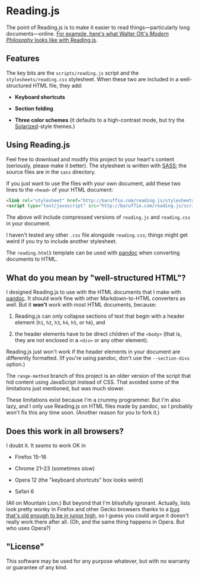 # Reading.js

The point of Reading.js is to make it easier to read
things&mdash;particularly long documents&mdash;online.
[For example, here's what Walter Ott's *Modern Philosophy* looks like with Reading.js](http://baruffio.com/modernphilosophy/text.html
"Modern Philosophy by Walter Ott").

## Features

The key bits are the `scripts/reading.js` script and the
`stylesheets/reading.css` stylesheet.  When these two are included in
a well-structured HTML file, they add:

- **Keyboard shortcuts**

- **Section folding**
    
- **Three color schemes** (it defaults to a high-contrast mode, but
    try the [Solarized](http://ethanschoonover.com/solarized "Ethan
    Schoonover's project page")-style themes.)
    
## Using Reading.js

Feel free to download and modify this project to your heart's content
(seriously, please make it better).  The stylesheet is written with
[SASS](http://sass-lang.com "Syntactically Awesome Stylesheets"); the
source files are in the `sass` directory.

If you just want to use the files with your own document, add these
two lines to the `<head>` of your HTML document:

```html
<link rel="stylesheet" href="http://baruffio.com/reading.js/stylesheets/reading.css">
<script type="text/javascript" src="http://baruffio.com/reading.js/scripts/reading.min.js"></script>
```

The above will include compressed versions of `reading.js` and
`reading.css` in your document.

I haven't tested any other `.css` file alongside `reading.css`; things
might get weird if you try to include another stylesheet.

The `reading.html5` template can be used with
[pandoc](http://johnmacfarlane.net/pandoc/ "pandoc project page") when
converting documents to HTML.

## What do you mean by "well-structured HTML"?

I designed Reading.js to use with the HTML documents that I make with
[pandoc](http://johnmacfarlane.net/pandoc/ "pandoc project page").  It
should work fine with other Markdown-to-HTML converters as well.  But
it **won't** work with most HTML documents, because:

1. Reading.js can only collapse sections of text that begin with a
header element (`h1`, `h2`, `h3`, `h4`, `h5`, or `h6`), and

2. the header elements have to be direct children of the `<body>` (that
is, they are not enclosed in a `<div>` or any other element).

Reading.js just won't work if the header elements in your document are
differently formatted.  (If you're using pandoc, don't use the
`--section-divs` option.)  

The `range-method` branch of this project is an older version of the
script that hid content using JavaScript instead of CSS.  That avoided
some of the limitations just mentioned, but was much slower.

These limitations exist because I'm a crummy programmer.  But I'm also
lazy, and I only use Reading.js on HTML files made by pandoc, so I
probably won't fix this any time soon.  (Another reason for you to
fork it.)

## Does this work in all browsers?

I doubt it.  It *seems* to work OK in

- Firefox 15&ndash;16

- Chrome 21&ndash;23 (sometimes slow)

- Opera 12 (the "keyboard shortcuts" box looks weird)

- Safari 6

(All on Mountain Lion.)  But beyond that I'm blissfully ignorant.
Actually, lists look pretty wonky in Firefox and other Gecko browsers
thanks to a
[bug that's old enough to be in junior high](https://bugzilla.mozilla.org/show_bug.cgi?id=36854
"jesus christ amirite"), so I guess you could argue it doesn't really
work there after all.  (Oh, and the same thing happens in Opera.  But
who uses Opera?)

## "License"

This software may be used for any purpose whatever, but with no
warranty or guarantee of any kind.
